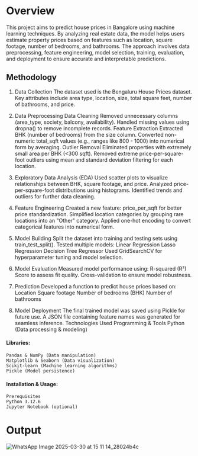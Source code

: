 # Overview
This project aims to predict house prices in Bangalore using machine learning techniques. By analyzing real estate data, the model helps users estimate property prices based on features such as location, square footage, number of bedrooms, and bathrooms. The approach involves data preprocessing, feature engineering, model selection, training, evaluation, and deployment to ensure accurate and interpretable predictions.

## Methodology
1. Data Collection
    The dataset used is the Bengaluru House Prices dataset.
    Key attributes include area type, location, size, total square feet, number of bathrooms, and price.

2. Data Preprocessing
    Data Cleaning
    Removed unnecessary columns (area_type, society, balcony, availability).
    Handled missing values using dropna() to remove incomplete records.
    Feature Extraction
    Extracted BHK (number of bedrooms) from the size column.
    Converted non-numeric total_sqft values (e.g., ranges like 800 - 1000) into numerical form by averaging.
    Outlier Removal
    Eliminated properties with extremely small area per BHK (<300 sqft).
    Removed extreme price-per-square-foot outliers using mean and standard deviation filtering for each location.

3. Exploratory Data Analysis (EDA)
    Used scatter plots to visualize relationships between BHK, square footage, and price.
    Analyzed price-per-square-foot distributions using histograms.
    Identified trends and outliers for further data cleaning.

4. Feature Engineering
    Created a new feature: price_per_sqft for better price standardization.
    Simplified location categories by grouping rare locations into an "Other" category.
    Applied one-hot encoding to convert categorical features into numerical form.

5. Model Building
    Split the dataset into training and testing sets using train_test_split().
  Tested multiple models:
    Linear Regression
    Lasso Regression
    Decision Tree Regressor
    Used GridSearchCV for hyperparameter tuning and model selection.

6. Model Evaluation
    Measured model performance using:
    R-squared (R²) Score to assess fit quality.
    Cross-validation to ensure model robustness.

7. Prediction
    Developed a function to predict house prices based on:
    Location
    Square footage
    Number of bedrooms (BHK)
    Number of bathrooms

8. Model Deployment
    The final trained model was saved using Pickle for future use.
    A JSON file containing feature names was generated for seamless inference.
    Technologies Used
    Programming & Tools
    Python (Data processing & modeling)

#### Libraries:
    Pandas & NumPy (Data manipulation)
    Matplotlib & Seaborn (Data visualization)
    Scikit-learn (Machine learning algorithms)
    Pickle (Model persistence)

#### Installation & Usage:
    Prerequisites
    Python 3.12.6
    Jupyter Notebook (optional)

# Output

![WhatsApp Image 2025-03-30 at 15 11 14_28024b4c](https://github.com/user-attachments/assets/f7906824-c2c9-4776-9792-8afc5e98843c)

